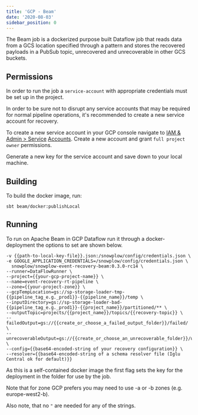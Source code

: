 ```yaml
---
title: 'GCP - Beam'
date: '2020-08-03'
sidebar_position: 0
---
```


The Beam job is a dockerized purpose built Dataflow job that reads data from a GCS location specified through a pattern and stores the recovered payloads in a PubSub topic, unrecovered and unrecoverable in other GCS buckets.

## Permissions

In order to run the job a `service-account` with appropriate credentials must be set up in the project.

In order to be sure not to disrupt any service accounts that may be required for normal pipeline operations, it's recommended to create a new service account for recovery.

To create a new service account in your GCP console navigate to [IAM & Admin > Service](https://console.cloud.google.com/iam-admin/serviceaccounts) [Accounts](https://console.cloud.google.com/iam-admin/serviceaccounts). Create a new account and grant `full project owner` permissions.

Generate a new key for the service account and save down to your local machine.

## Building

To build the docker image, run:

```
sbt beam/docker:publishLocal
```

## Running

To run on Apache Beam in GCP Dataflow run it through a docker-deployment the options to set are shown below.

```
-v {{path-to-local-key-file}}.json:/snowplow/config/credentials.json \
-e GOOGLE_APPLICATION_CREDENTIALS=/snowplow/config/credentials.json \
  snowplow/snowplow-event-recovery-beam:0.3.0-rc14 \
--runner=DataFlowRunner \
--project={{your-gcp-project-name}} \
--name=event-recovery-rt-pipeline \
--zone={{your-project-zone}} \
--gcpTempLocation=gs://sp-storage-loader-tmp-{{pipeline_tag_e.g._prod1}}-{{pipeline_name}}/temp \
--inputDirectory=gs://sp-storage-loader-bad-{{pipeline_tag_e.g._prod1}}-{{project_name}}/partitioned/** \
--outputTopic=projects/{{project_name}}/topics/{{recovery-topic}} \
--failedOutput=gs://{{create_or_choose_a_failed_output_folder}}/failed/ \
--unrecoverableOutput=gs://{{create_or_choose_an_unrecoverable_folder}}/unrecoverable/ \
--config={{base64-encoded-string of your recovery configuration}} \
--resolver={{base64-encoded-string of a schema resolver file (Iglu Central ok for default)}}
```

As this is a self-contained docker image the first flag sets the key for the deployment in the folder for use by the job.

Note that for zone GCP prefers you may need to use -a or -b zones (e.g. europe-west2-b).

Also note, that no `"` are needed for any of the strings.

